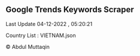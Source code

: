 

## Google Trends Keywords Scraper 
 
Last Update 04-12-2022 , 05:20:21

Country List :
VIETNAM.json



© Abdul Muttaqin 
